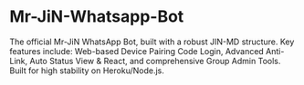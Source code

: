 # Mr-JiN-Whatsapp-Bot
The official Mr-JiN WhatsApp Bot, built with a robust JIN-MD structure. Key features include: Web-based Device Pairing Code Login, Advanced Anti-Link, Auto Status View &amp; React, and comprehensive Group Admin Tools. Built for high stability on Heroku/Node.js.
